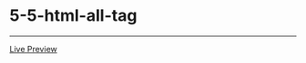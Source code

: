 # 5-5-html-all-tag
<hr>
<a href=" https://jahidulraju.github.io/5-5-html-all-tag/"> Live Preview</a>
